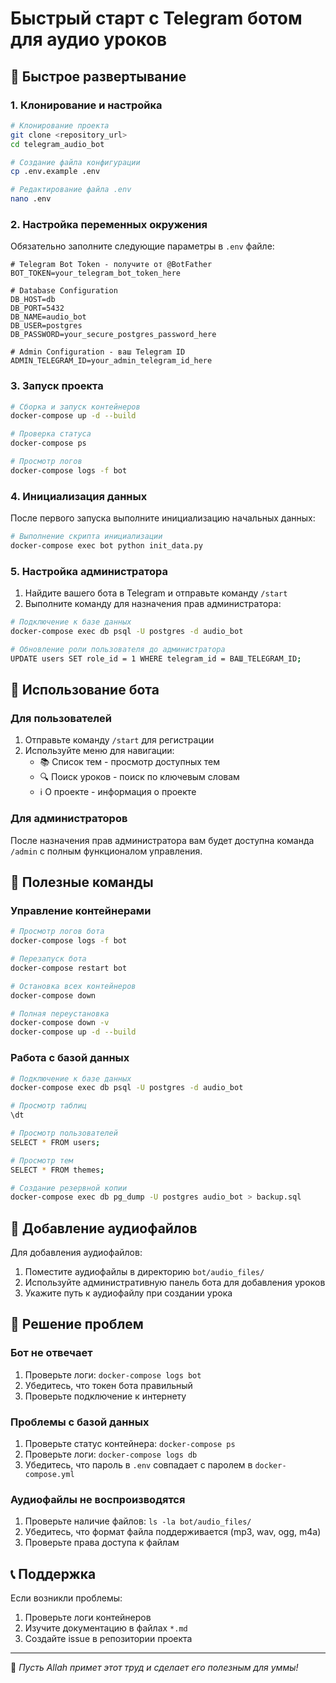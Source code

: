 # Быстрый старт с Telegram ботом для аудио уроков

## 🚀 Быстрое развертывание

### 1. Клонирование и настройка

```bash
# Клонирование проекта
git clone <repository_url>
cd telegram_audio_bot

# Создание файла конфигурации
cp .env.example .env

# Редактирование файла .env
nano .env
```

### 2. Настройка переменных окружения

Обязательно заполните следующие параметры в `.env` файле:

```env
# Telegram Bot Token - получите от @BotFather
BOT_TOKEN=your_telegram_bot_token_here

# Database Configuration
DB_HOST=db
DB_PORT=5432
DB_NAME=audio_bot
DB_USER=postgres
DB_PASSWORD=your_secure_postgres_password_here

# Admin Configuration - ваш Telegram ID
ADMIN_TELEGRAM_ID=your_admin_telegram_id_here
```

### 3. Запуск проекта

```bash
# Сборка и запуск контейнеров
docker-compose up -d --build

# Проверка статуса
docker-compose ps

# Просмотр логов
docker-compose logs -f bot
```

### 4. Инициализация данных

После первого запуска выполните инициализацию начальных данных:

```bash
# Выполнение скрипта инициализации
docker-compose exec bot python init_data.py
```

### 5. Настройка администратора

1. Найдите вашего бота в Telegram и отправьте команду `/start`
2. Выполните команду для назначения прав администратора:

```bash
# Подключение к базе данных
docker-compose exec db psql -U postgres -d audio_bot

# Обновление роли пользователя до администратора
UPDATE users SET role_id = 1 WHERE telegram_id = ВАШ_TELEGRAM_ID;
```

## 📱 Использование бота

### Для пользователей

1. Отправьте команду `/start` для регистрации
2. Используйте меню для навигации:
   - 📚 Список тем - просмотр доступных тем
   - 🔍 Поиск уроков - поиск по ключевым словам
   - ℹ️ О проекте - информация о проекте

### Для администраторов

После назначения прав администратора вам будет доступна команда `/admin` с полным функционалом управления.

## 🔧 Полезные команды

### Управление контейнерами

```bash
# Просмотр логов бота
docker-compose logs -f bot

# Перезапуск бота
docker-compose restart bot

# Остановка всех контейнеров
docker-compose down

# Полная переустановка
docker-compose down -v
docker-compose up -d --build
```

### Работа с базой данных

```bash
# Подключение к базе данных
docker-compose exec db psql -U postgres -d audio_bot

# Просмотр таблиц
\dt

# Просмотр пользователей
SELECT * FROM users;

# Просмотр тем
SELECT * FROM themes;

# Создание резервной копии
docker-compose exec db pg_dump -U postgres audio_bot > backup.sql
```

## 📝 Добавление аудиофайлов

Для добавления аудиофайлов:

1. Поместите аудиофайлы в директорию `bot/audio_files/`
2. Используйте административную панель бота для добавления уроков
3. Укажите путь к аудиофайлу при создании урока

## 🐛 Решение проблем

### Бот не отвечает

1. Проверьте логи: `docker-compose logs bot`
2. Убедитесь, что токен бота правильный
3. Проверьте подключение к интернету

### Проблемы с базой данных

1. Проверьте статус контейнера: `docker-compose ps`
2. Проверьте логи: `docker-compose logs db`
3. Убедитесь, что пароль в `.env` совпадает с паролем в `docker-compose.yml`

### Аудиофайлы не воспроизводятся

1. Проверьте наличие файлов: `ls -la bot/audio_files/`
2. Убедитесь, что формат файла поддерживается (mp3, wav, ogg, m4a)
3. Проверьте права доступа к файлам

## 📞 Поддержка

Если возникли проблемы:

1. Проверьте логи контейнеров
2. Изучите документацию в файлах `*.md`
3. Создайте issue в репозитории проекта

---

🤲 *Пусть Allah примет этот труд и сделает его полезным для уммы!*
